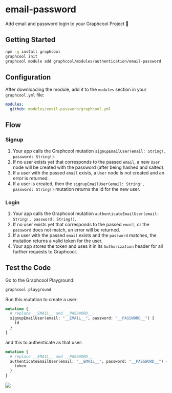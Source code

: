 # email-password

Add email and password login to your Graphcool Project 🎁

## Getting Started

```sh
npm -g install graphcool
graphcool init
graphcool module add graphcool/modules/authentication/email-password
```

## Configuration

After downloading the module, add it to the `modules` section in your `graphcool.yml` file:

```yaml
modules:
  github: modules/email-password/graphcool.yml
```

## Flow

### Signup

1. Your app calls the Graphcool mutation `signupEmailUser(email: String!, password: String!)`.
2. If no user exists yet that corresponds to the passed `email`, a new `User` node will be created with the password (after being hashed and salted).
3. If a user with the passed `email` exists, a `User` node is not created and an error is returned.
4. If a user is created, then the `signupEmailUser(email: String!, password: String!)` mutation returns the id for the new user.

### Login

1. Your app calls the Graphcool mutation `authenticateEmailUser(email: String!, password: String!)`.
2. If no user exists yet that corresponds to the passed `email`, or the `password` does not match, an error will be returned.
3. If a user with the passed `email` exists and the `password` matches, the mutation returns a valid token for the user.
4. Your app stores the token and uses it in its `Authorization` header for all further requests to Graphcool.

## Test the Code

Go to the Graphcool Playground:

```sh
graphcool playground
```

Run this mutation to create a user:

```graphql
mutation {
  # replace __EMAIL__ and __PASSWORD__
  signupEmailUser(email: "__EMAIL__", password: "__PASSWORD__") {
    id
  }
}
```

and this to authenticate as that user:

```graphql
mutation {
  # replace __EMAIL__ and __PASSWORD__
  authenticateEmailUser(email: "__EMAIL__", password: "__PASSWORD__") {
    token
  }
}
```

![](http://i.imgur.com/5RHR6Ku.png)
